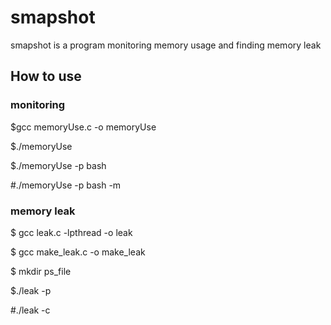 # smapshot

smapshot is a program monitoring memory usage and finding memory leak

## How to use

### monitoring
$gcc memoryUse.c -o memoryUse

$./memoryUse

$./memoryUse -p bash

#./memoryUse -p bash -m

### memory leak
$ gcc leak.c -lpthread -o leak

$ gcc make_leak.c -o make_leak

$ mkdir ps_file

$./leak -p

#./leak -c
